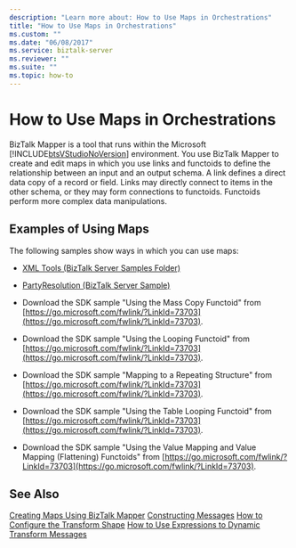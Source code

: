 ```yaml
---
description: "Learn more about: How to Use Maps in Orchestrations"
title: "How to Use Maps in Orchestrations"
ms.custom: ""
ms.date: "06/08/2017"
ms.service: biztalk-server
ms.reviewer: ""
ms.suite: ""
ms.topic: how-to
---
```

# How to Use Maps in Orchestrations
BizTalk Mapper is a tool that runs within the Microsoft [!INCLUDE[btsVStudioNoVersion](../includes/btsvstudionoversion-md.md)] environment. You use BizTalk Mapper to create and edit maps in which you use links and functoids to define the relationship between an input and an output schema. A link defines a direct data copy of a record or field. Links may directly connect to items in the other schema, or they may form connections to functoids. Functoids perform more complex data manipulations.

## Examples of Using Maps
 The following samples show ways in which you can use maps:

-   [XML Tools (BizTalk Server Samples Folder)](../core/xml-tools-biztalk-server-samples-folder.md)

-   [PartyResolution (BizTalk Server Sample)](../core/partyresolution-biztalk-server-sample.md)

-   Download the SDK sample "Using the Mass Copy Functoid" from [https://go.microsoft.com/fwlink/?LinkId=73703](https://go.microsoft.com/fwlink/?LinkId=73703).

-   Download the SDK sample "Using the Looping Functoid" from [https://go.microsoft.com/fwlink/?LinkId=73703](https://go.microsoft.com/fwlink/?LinkId=73703).

-   Download the SDK sample "Mapping to a Repeating Structure" from [https://go.microsoft.com/fwlink/?LinkId=73703](https://go.microsoft.com/fwlink/?LinkId=73703).

-   Download the SDK sample "Using the Table Looping Functoid" from [https://go.microsoft.com/fwlink/?LinkId=73703](https://go.microsoft.com/fwlink/?LinkId=73703).

-   Download the SDK sample "Using the Value Mapping and Value Mapping (Flattening) Functoids" from [https://go.microsoft.com/fwlink/?LinkId=73703](https://go.microsoft.com/fwlink/?LinkId=73703).

## See Also
 [Creating Maps Using BizTalk Mapper](../core/creating-maps-using-biztalk-mapper.md)
 [Constructing Messages](../core/constructing-messages.md)
 [How to Configure the Transform Shape](../core/how-to-configure-the-transform-shape.md)
 [How to Use Expressions to Dynamic Transform Messages](../core/how-to-use-expressions-to-dynamic-transform-messages.md)

